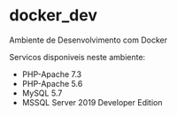# docker_dev
Ambiente de Desenvolvimento com Docker

Servicos disponiveis neste ambiente:
  * PHP-Apache 7.3
  * PHP-Apache 5.6
  * MySQL 5.7
  * MSSQL Server 2019 Developer Edition
